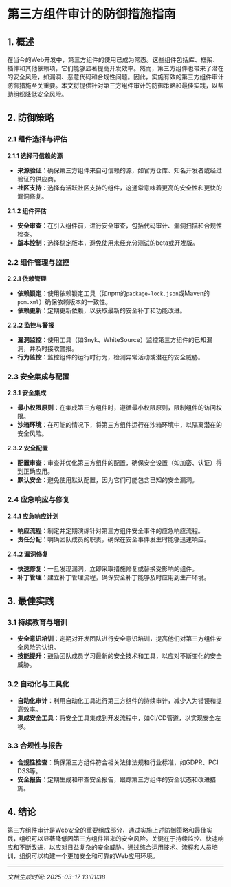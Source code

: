 # 第三方组件审计的防御措施指南

## 1. 概述

在当今的Web开发中，第三方组件的使用已成为常态。这些组件包括库、框架、插件和其他依赖项，它们能够显著提高开发效率。然而，第三方组件也带来了潜在的安全风险，如漏洞、恶意代码和合规性问题。因此，实施有效的第三方组件审计防御措施至关重要。本文将提供针对第三方组件审计的防御策略和最佳实践，以帮助组织降低安全风险。

## 2. 防御策略

### 2.1 组件选择与评估

**2.1.1 选择可信赖的源**
- **来源验证**：确保第三方组件来自可信赖的源，如官方仓库、知名开发者或经过验证的供应商。
- **社区支持**：选择有活跃社区支持的组件，这通常意味着更高的安全性和更快的漏洞修复。

**2.1.2 组件评估**
- **安全审查**：在引入组件前，进行安全审查，包括代码审计、漏洞扫描和合规性检查。
- **版本控制**：选择稳定版本，避免使用未经充分测试的beta或开发版。

### 2.2 组件管理与监控

**2.2.1 依赖管理**
- **依赖锁定**：使用依赖锁定工具（如npm的`package-lock.json`或Maven的`pom.xml`）确保依赖版本的一致性。
- **依赖更新**：定期更新依赖，以获取最新的安全补丁和功能改进。

**2.2.2 监控与警报**
- **漏洞监控**：使用工具（如Snyk、WhiteSource）监控第三方组件的已知漏洞，并及时接收警报。
- **行为监控**：监控组件的运行时行为，检测异常活动或潜在的安全威胁。

### 2.3 安全集成与配置

**2.3.1 安全集成**
- **最小权限原则**：在集成第三方组件时，遵循最小权限原则，限制组件的访问权限。
- **沙箱环境**：在可能的情况下，将第三方组件运行在沙箱环境中，以隔离潜在的安全风险。

**2.3.2 安全配置**
- **配置审查**：审查并优化第三方组件的配置，确保安全设置（如加密、认证）得到正确应用。
- **默认安全**：避免使用默认配置，因为它们可能包含已知的安全漏洞。

### 2.4 应急响应与修复

**2.4.1 应急响应计划**
- **响应流程**：制定并定期演练针对第三方组件安全事件的应急响应流程。
- **责任分配**：明确团队成员的职责，确保在安全事件发生时能够迅速响应。

**2.4.2 漏洞修复**
- **快速修复**：一旦发现漏洞，立即采取措施修复或替换受影响的组件。
- **补丁管理**：建立补丁管理流程，确保安全补丁能够及时应用到生产环境。

## 3. 最佳实践

### 3.1 持续教育与培训
- **安全意识培训**：定期对开发团队进行安全意识培训，提高他们对第三方组件安全风险的认识。
- **技能提升**：鼓励团队成员学习最新的安全技术和工具，以应对不断变化的安全威胁。

### 3.2 自动化与工具化
- **自动化审计**：利用自动化工具进行第三方组件的持续审计，减少人为错误和提高效率。
- **集成安全工具**：将安全工具集成到开发流程中，如CI/CD管道，以实现安全左移。

### 3.3 合规性与报告
- **合规性检查**：确保第三方组件符合相关法律法规和行业标准，如GDPR、PCI DSS等。
- **安全报告**：定期生成和审查安全报告，跟踪第三方组件的安全状态和改进措施。

## 4. 结论

第三方组件审计是Web安全的重要组成部分，通过实施上述防御策略和最佳实践，组织可以显著降低因第三方组件带来的安全风险。关键在于持续监控、快速响应和不断改进，以应对日益复杂的安全威胁。通过综合运用技术、流程和人员培训，组织可以构建一个更加安全和可靠的Web应用环境。

---

*文档生成时间: 2025-03-17 13:01:38*

